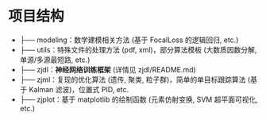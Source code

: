 # 项目结构

- ├── modeling：数学建模相关方法 (基于 FocalLoss 的逻辑回归, etc.)
- ├── utils：特殊文件的处理方法 (pdf, xml)，部分算法模板 (大数质因数分解, 单源/多源最短路, etc.)
- ├── zjdl：**神经网络训练框架** (详情见 zjdl/README.md)
- ├── zjml：复现的优化算法 (遗传, 聚类, 粒子群)，简单的单目标跟踪算法 (基于 Kalman 滤波)，位置式 PID, etc.
- ├── zjplot：基于 matplotlib 的绘制函数 (元素仿射变换, SVM 超平面可视化, etc.)
